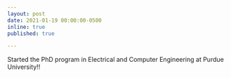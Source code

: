 ```yaml
---
layout: post
date: 2021-01-19 00:00:00-0500
inline: true
published: true

---
```


Started the PhD program in Electrical and Computer Engineering at Purdue University!!


